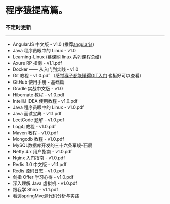 # 程序猿提高篇。


### 不定时更新 
---


- AngularJS 中文版 - v1.0    (推荐[angularjs](http://www.runoob.com/angularjs/angularjs-tutorial.html))
- Java 程序员眼中的 Linux - v1.0 
- Learning-Linux  (慕课网 linux 系列课程总结)
- Axure RP 指南 - v1.1.pdf 
- Docker —— 从入门到实践 - v1.0
- Git 教程 - v1.0.pdf   （感觉[猴子都能懂得GIT入门](http://backlogtool.com/git-guide/cn/?ref=footer) 也挺好可以查看）
- GitHub 使用手册 - 基础篇 
- Gradle 实战中文版 - v1.0
- Hibernate 教程 - v1.0.pdf  
- IntelliJ IDEA 使用教程 - v1.0.pdf  
- Java 程序员眼中的 Linux - v1.0.pdf  
- Java 面试宝典 - v1.1.pdf   
- LeetCode 题解 - v1.0.pdf   
- Log4j 教程 - v1.0.pdf      
- Maven 教程 - v1.0.pdf  
- Mongodb 教程 - v1.0.pdf
- MySQL数据库开发的三十六条军规-石展
- Netty 4.x 用户指南 - v1.0.pdf
- Nginx 入门指南 - v1.0.pdf
- Redis 3.0 中文版 - v1.1.pdf 
- Redis 源码日志 - v1.0.pdf
- 剑指 Offer 学习心得 - v1.0.pdf
- 深入理解 Java 虚拟机 - v1.0.pdf
- 跟我学 Shiro - v1.1.pdf
- 看透springMvc源代码分析与实践